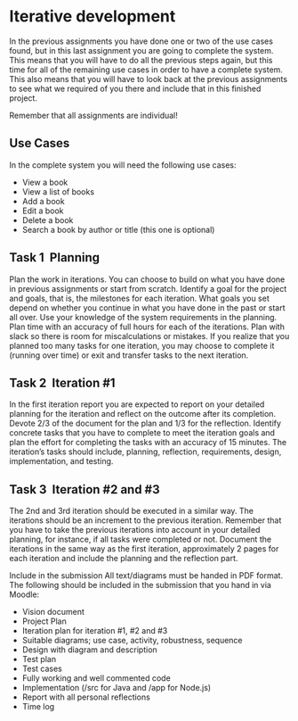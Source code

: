 # Iterative development
In the previous assignments you have done one or two of the use cases found, but in this last assignment you are going to complete the system. This means that you will have to do all the previous steps again, but this time for all of the remaining use cases in order to have a complete system. This also means that you will have to look back at the previous assignments to see what we required of you there and include that in this finished project.

Remember that all assignments are individual!

## Use Cases
In the complete system you will need the following use cases:

* View a book
* View a list of books
* Add a book
* Edit a book
* Delete a book
* Search a book by author or title (this one is optional)

## Task 1 ­­ Planning
Plan the work in iterations. You can choose to build on what you have done in previous assignments or start from scratch. Identify a goal for the project and goals, that is, the milestones for each iteration. What goals you set depend on whether you continue in what you have done in the past or start all over. Use your knowledge of the system requirements in the planning. Plan time with an accuracy of full hours for each of the iterations. Plan with slack so there is room for miscalculations or mistakes. If you realize that you planned too many tasks for one iteration, you may choose to complete it (running over time) or exit and transfer tasks to the next iteration.

## Task 2 ­­ Iteration #1
In the first iteration report you are expected to report on your detailed planning for the iteration and reflect on the outcome after its completion. Devote 2/3 of the document for the plan and 1/3 for the reflection. Identify concrete tasks that you have to complete to meet the iteration goals and plan the effort for completing the tasks with an accuracy of 15 minutes. The iteration’s tasks should include, planning, reflection, requirements, design, implementation, and testing.

## Task 3 ­­ Iteration #2 and #3
The 2nd and 3rd iteration should be executed in a similar way. The iterations should be an increment to the previous iteration. Remember that you have to take the previous iterations into account in your detailed planning, for instance, if all tasks were completed or not. Document the iterations in the same way as the first iteration, approximately 2 pages for each iteration and include the planning and the reflection part.

Include in the submission
All text/diagrams must be handed in PDF format. The following should be included in the submission that you hand in via Moodle:

* Vision document
* Project Plan
* Iteration plan for iteration #1, #2 and #3
* Suitable diagrams; use case, activity, robustness, sequence
* Design with diagram and description
* Test plan
* Test cases
* Fully working and well commented code
* Implementation (/src ​for Java and /app ​for Node.js)
* Report with all personal reflections
* Time log
